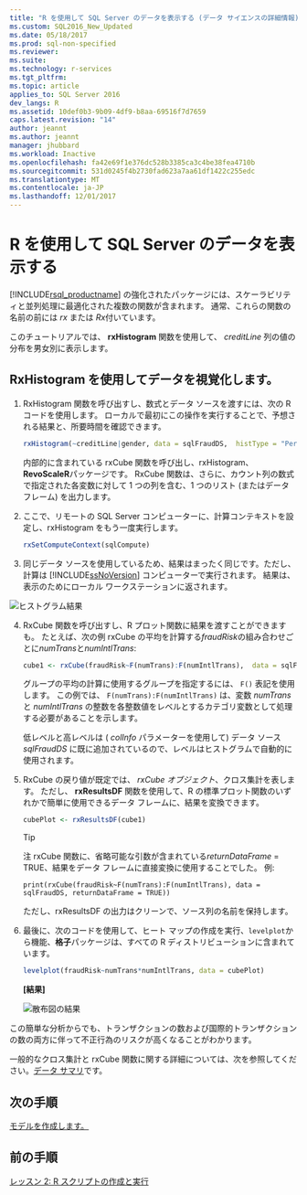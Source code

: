 ```yaml
---
title: "R を使用して SQL Server のデータを表示する (データ サイエンスの詳細情報) | Microsoft Docs"
ms.custom: SQL2016_New_Updated
ms.date: 05/18/2017
ms.prod: sql-non-specified
ms.reviewer: 
ms.suite: 
ms.technology: r-services
ms.tgt_pltfrm: 
ms.topic: article
applies_to: SQL Server 2016
dev_langs: R
ms.assetid: 10def0b3-9b09-4df9-b8aa-69516f7d7659
caps.latest.revision: "14"
author: jeannt
ms.author: jeannt
manager: jhubbard
ms.workload: Inactive
ms.openlocfilehash: fa42e69f1e376dc528b3385ca3c4be38fea4710b
ms.sourcegitcommit: 531d0245f4b2730fad623a7aa61df1422c255edc
ms.translationtype: MT
ms.contentlocale: ja-JP
ms.lasthandoff: 12/01/2017
---
```

# <a name="visualize-sql-server-data-using-r"></a>R を使用して SQL Server のデータを表示する

[!INCLUDE[rsql_productname](../../includes/rsql-productname-md.md)] の強化されたパッケージには、スケーラビリティと並列処理に最適化された複数の関数が含まれます。 通常、これらの関数の名前の前には *rx* または *Rx*付いています。

このチュートリアルでは、 **rxHistogram** 関数を使用して、 _creditLine_ 列の値の分布を男女別に表示します。

## <a name="visualize-data-using-rxhistogram"></a>RxHistogram を使用してデータを視覚化します。

1. RxHistogram 関数を呼び出すし、数式とデータ ソースを渡すには、次の R コードを使用します。 ローカルで最初にこの操作を実行することで、予想される結果と、所要時間を確認できます。
  
    ```R
    rxHistogram(~creditLine|gender, data = sqlFraudDS,  histType = "Percent")
    ```
 
    内部的に含まれている rxCube 関数を呼び出し、rxHistogram、 **RevoScaleR**パッケージです。 RxCube 関数は、さらに、カウント列の数式で指定された各変数に対して 1 つの列を含む、1 つのリスト (またはデータ フレーム) を出力します。
    
2. ここで、リモートの SQL Server コンピューターに、計算コンテキストを設定し、rxHistogram をもう一度実行します。
  
    ```R
    rxSetComputeContext(sqlCompute)
    ```
 
3. 同じデータ ソースを使用しているため、結果はまったく同じです。ただし、計算は [!INCLUDE[ssNoVersion](../../includes/ssnoversion-md.md)] コンピューターで実行されます。  結果は、表示のためにローカル ワークステーションに返されます。
   
![ヒストグラム結果](media/rsql-sue-histogramresults.jpg "ヒストグラム結果")

4. RxCube 関数を呼び出すし、R プロット関数に結果を渡すことができますも。  たとえば、次の例 rxCube の平均を計算する*fraudRisk*の組み合わせごとに*numTrans*と*numIntlTrans*:
  
    ```R
    cube1 <- rxCube(fraudRisk~F(numTrans):F(numIntlTrans),  data = sqlFraudDS)
    ```
  
    グループの平均の計算に使用するグループを指定するには、 `F()` 表記を使用します。 この例では、 `F(numTrans):F(numIntlTrans)` は、変数 _numTrans_ と _numIntlTrans_ の整数を各整数値をレベルとするカテゴリ変数として処理する必要があることを示します。
  
    低レベルと高レベルは ( *colInfo* パラメーターを使用して) データ ソース *sqlFraudDS* に既に追加されているので、レベルはヒストグラムで自動的に使用されます。
  
5. RxCube の戻り値が既定では、 *rxCube オブジェクト*、クロス集計を表します。 ただし、 **rxResultsDF** 関数を使用して、R の標準プロット関数のいずれかで簡単に使用できるデータ フレームに、結果を変換できます。
  
    ```R
    cubePlot <- rxResultsDF(cube1)
    ```
  
    > [!TIP]
    > 
    > 注 rxCube 関数に、省略可能な引数が含まれている*returnDataFrame* = TRUE、結果をデータ フレームに直接変換に使用することでした。 例:
    >   
    > `print(rxCube(fraudRisk~F(numTrans):F(numIntlTrans), data = sqlFraudDS, returnDataFrame = TRUE))`
    >   
    > ただし、rxResultsDF の出力はクリーンで、ソース列の名前を保持します。
  
6. 最後に、次のコードを使用して、ヒート マップの作成を実行、`levelplot`から機能、**格子**パッケージは、すべての R ディストリビューションに含まれています。
  
    ```R
    levelplot(fraudRisk~numTrans*numIntlTrans, data = cubePlot)
    ```
  
    **[結果]**
  
    ![散布図の結果](media/rsql-sue-scatterplotresults.jpg "散布図の結果")
  
この簡単な分析からでも、トランザクションの数および国際的トランザクションの数の両方に伴って不正行為のリスクが高くなることがわかります。

一般的なクロス集計と rxCube 関数に関する詳細については、次を参照してください。[データ サマリ](https://msdn.microsoft.com/microsoft-r/scaler-user-guide-data-summaries)です。

## <a name="next-step"></a>次の手順

[モデルを作成します。](../../advanced-analytics/tutorials/deepdive-create-models.md)

## <a name="previous-step"></a>前の手順

[レッスン 2: R スクリプトの作成と実行](../../advanced-analytics/tutorials/deepdive-create-and-run-r-scripts.md)



